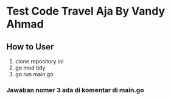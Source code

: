 # Test Code Travel Aja By Vandy Ahmad
## How to User
1. clone repository ini
2. go mod tidy
3. go run main.go

### Jawaban nomer 3 ada di komentar di main.go
